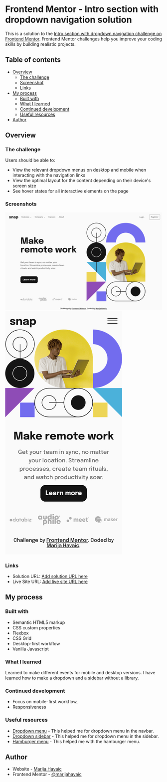 # Frontend Mentor - Intro section with dropdown navigation solution

This is a solution to the [Intro section with dropdown navigation challenge on Frontend Mentor](https://www.frontendmentor.io/challenges/intro-section-with-dropdown-navigation-ryaPetHE5). Frontend Mentor challenges help you improve your coding skills by building realistic projects. 

## Table of contents

- [Overview](#overview)
  - [The challenge](#the-challenge)
  - [Screenshot](#screenshot)
  - [Links](#links)
- [My process](#my-process)
  - [Built with](#built-with)
  - [What I learned](#what-i-learned)
  - [Continued development](#continued-development)
  - [Useful resources](#useful-resources)
- [Author](#author)

## Overview

### The challenge

Users should be able to:

- View the relevant dropdown menus on desktop and mobile when interacting with the navigation links
- View the optimal layout for the content depending on their device's screen size
- See hover states for all interactive elements on the page

### Screenshots

![Desktop](./designs/desktop.png)
![Mobile](./designs/mobile.png)

### Links

- Solution URL: [Add solution URL here](https://your-solution-url.com)
- Live Site URL: [Add live site URL here](https://marijahavaic.github.io/fm-intro-section-with-dropdown-menu/)

## My process

### Built with

- Semantic HTML5 markup
- CSS custom properties
- Flexbox
- CSS Grid
- Desktop-first workflow
- Vanilla Javascript 

### What I learned

Learned to make different events for mobile and desktop versions.
I have learned how to make a dropdown and a sidebar without a library.

### Continued development

- Focus on mobile-first workflow,
- Responsiveness

### Useful resources

- [Dropdown menu](https://www.w3schools.com/css/css_dropdowns.asp) - This helped me for dropdown menu in the navbar.
- [Dropdown sidebar](https://www.w3schools.com/howto/howto_js_dropdown_sidenav.asp) - This helped me for dropdown menu in the sidebar.
- [Hamburger menu](https://www.w3schools.com/howto/howto_js_topnav_responsive.asp) - This helped me with the hamburger menu.

## Author

- Website - [Marija Havaic](https://marijahavaic.com)
- Frontend Mentor - [@marijahavaic](https://www.frontendmentor.io/profile/marijahavaic)
